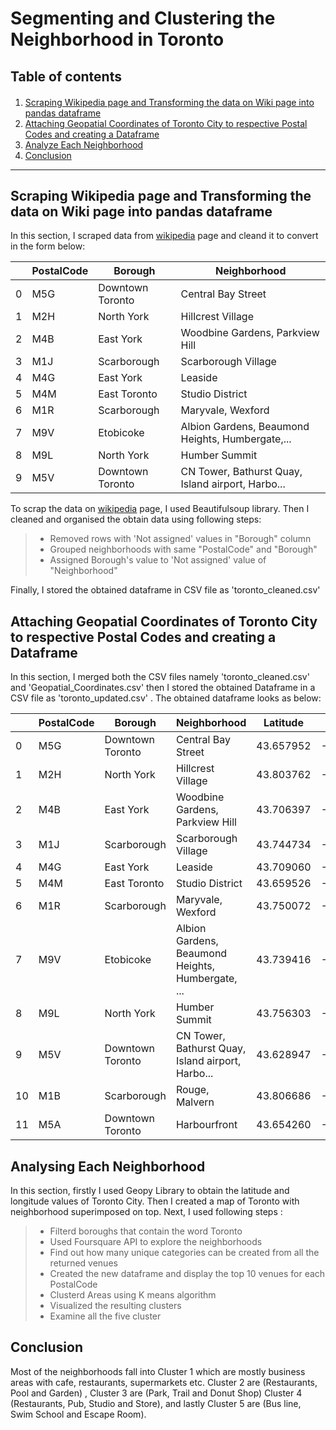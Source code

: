 <h1>Segmenting and Clustering the Neighborhood in Toronto</h1>

<h2>Table of contents</h2>

<div class="alert alert-info alert-info" style="margin-top: 20px">

1. [Scraping Wikipedia page and Transforming the data on Wiki page into pandas dataframe](#1)<br>
2. [Attaching Geopatial Coordinates of Toronto City to respective Postal Codes and creating a Dataframe](#2)<br>
3. [Analyze Each Neighborhood](#3)<br>
4. [Conclusion](#4)<br>
</div>
<hr>

<h2>Scraping Wikipedia page and Transforming the data on Wiki page into pandas dataframe</h2><a id="1"></a> 
<p>In this section, I scraped data from <A href='https://en.wikipedia.org/w/index.php?title=List_of_postal_codes_of_Canada:_M&oldid=945633050'><u>wikipedia</u></A> page and cleand it to convert in the form below:</p>

| | PostalCode |          Borough |                                      Neighborhood |
|-| ---------- | ---------------- | ------------------------------------------------- |
|0|        M5G | Downtown Toronto |                                Central Bay Street |
|1|        M2H |       North York |                                 Hillcrest Village |
|2|        M4B |        East York |                   Woodbine Gardens, Parkview Hill |
|3|        M1J |      Scarborough |                               Scarborough Village |
|4|        M4G |        East York |                                           Leaside |
|5|        M4M |     East Toronto |                                   Studio District |
|6|        M1R |      Scarborough |                                 Maryvale, Wexford |
|7|        M9V |        Etobicoke |  Albion Gardens, Beaumond Heights, Humbergate,... |
|8|        M9L |       North York |                                     Humber Summit |
|9|        M5V | Downtown Toronto | CN Tower, Bathurst Quay, Island airport, Harbo... |

<p>To scrap the data on <A href='https://en.wikipedia.org/w/index.php?title=List_of_postal_codes_of_Canada:_M&oldid=945633050'><u>wikipedia</u></A> page, I used Beautifulsoup library. Then I cleaned and organised the obtain data using following steps:
<Blockquote>
    <ul>
        <li>Removed rows with 'Not assigned' values in "Borough" column</li>
        <li>Grouped neighborhoods with same "PostalCode" and "Borough"</li>
        <li>Assigned Borough's value to 'Not assigned' value of "Neighborhood"</li>
    </ul>
    </Blockquote>
Finally, I stored the obtained dataframe in CSV file as 'toronto_cleaned.csv'</p>

<h2>Attaching Geopatial Coordinates of Toronto City to respective Postal Codes and creating a Dataframe</h2><a id="2"></a>
<p>In this section, I merged both the CSV files namely 'toronto_cleaned.csv' and 'Geopatial_Coordinates.csv' then I stored the obtained Dataframe in a CSV file as 'toronto_updated.csv' . The obtained dataframe looks as below:</p>

| | PostalCode |          Borough |                                      Neighborhood |  Latitude |  Longitude |
|-| ---------- | ---------------- | ------------------------------------------------- | --------- | ---------- |
|0|        M5G | Downtown Toronto |                                Central Bay Street | 43.657952 | -79.387383 |
|1|	       M2H |       North York |                                 Hillcrest Village | 43.803762 | -79.363452 |
|2|        M4B |        East York |                   Woodbine Gardens, Parkview Hill | 43.706397 | -79.309937 |
|3|	       M1J |      Scarborough |                               Scarborough Village | 43.744734 | -79.239476 |
|4|	       M4G |        East York |                                           Leaside | 43.709060 | -79.363452 |
|5|        M4M |     East Toronto |                                   Studio District | 43.659526 | -79.340923 |
|6|	       M1R |      Scarborough |                                 Maryvale, Wexford | 43.750072 | -79.295849 |
|7|	       M9V |        Etobicoke | Albion Gardens, Beaumond Heights, Humbergate, ... | 43.739416 | -79.588437 |
|8|	       M9L |       North York |                                     Humber Summit | 43.756303 | -79.565963 |
|9|	       M5V | Downtown Toronto | CN Tower, Bathurst Quay, Island airport, Harbo... |	43.628947 |	-79.394420 |
|10|	   M1B |      Scarborough |                                    Rouge, Malvern | 43.806686 | -79.194353 |
|11|	   M5A | Downtown Toronto |	                                     Harbourfront | 43.654260 | -79.360636 |

<h2>Analysing Each Neighborhood</h2><a id="3"></a>
<p>In this section, firstly I used Geopy Library to obtain the latitude and longitude values of Toronto City. Then I created a map of Toronto with neighborhood superimposed on top. Next, I used following steps :</p>
<blockquote>
    <ul>
        <li>Filterd boroughs that contain the word Toronto</li>
        <li>Used Foursquare API to explore the neighborhoods</li>
        <li>Find out how many unique categories can be created from all the returned venues</li>
        <li>Created the new dataframe and display the top 10 venues for each PostalCode</li>
        <li>Clusterd Areas using K means algorithm</li>
        <li>Visualized the resulting clusters</li>
        <li>Examine all the five cluster</li>
    </ul>
</blockquote>

<h2>Conclusion</h2><a id="4"></a>
<p>Most of the neighborhoods fall into Cluster 1 which are mostly business areas with cafe, restaurants, supermarkets etc. Cluster 2 are (Restaurants, Pool and Garden) , Cluster 3 are (Park, Trail and Donut Shop) Cluster 4 (Restaurants, Pub, Studio and Store), and lastly Cluster 5 are (Bus line, Swim School and Escape Room).</p>
